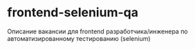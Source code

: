 # frontend-selenium-qa
Описание вакансии для frontend разработчика/инженера по автоматизированному тестированию (selenium)
